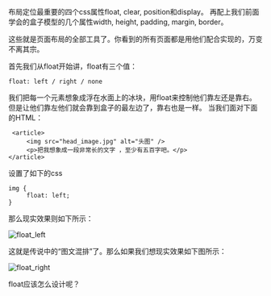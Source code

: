 布局定位最重要的四个css属性float, clear, position和display。
再配上我们前面学会的盒子模型的几个属性width, height, padding, margin, border。

这些就是页面布局的全部工具了。你看到的所有页面都是用他们配合实现的，万变不离其宗。

首先我们从float开始讲，float有三个值：

    float: left / right / none

我们把每一个元素想象成浮在水面上的冰块，用float来控制他们靠左还是靠右。但是让他们靠左他们就会靠到盒子的最左边了，靠右也是一样。
当我们面对下面的HTML：

     <article>
         <img src="head_image.jpg" alt="头图" />
         <p>把我想象成一段非常长的文字 ，至少有五百字吧。</p>
    </article>

设置了如下的css

    img {
         float: left;
    }

那么现实效果则如下所示：

![float_left](http://course-image.qiniudn.com/course_4_section_2_1.JPG)

这就是传说中的“图文混排”了。那么如果我们想现实效果如下图所示：

![float_right](http://course-image.qiniudn.com/course_4_section_2_2.JPG)

float应该怎么设计呢？
